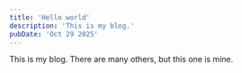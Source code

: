 ```yaml
---
title: 'Hello world'
description: 'This is my blog.'
pubDate: 'Oct 29 2025'
---
```


This is my blog. There are many others, but this one is mine.
